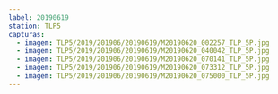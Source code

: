 ```yaml
---
label: 20190619
station: TLP5
capturas:
  - imagem: TLP5/2019/201906/20190619/M20190620_002257_TLP_5P.jpg
  - imagem: TLP5/2019/201906/20190619/M20190620_040042_TLP_5P.jpg
  - imagem: TLP5/2019/201906/20190619/M20190620_070141_TLP_5P.jpg
  - imagem: TLP5/2019/201906/20190619/M20190620_073312_TLP_5P.jpg
  - imagem: TLP5/2019/201906/20190619/M20190620_075000_TLP_5P.jpg
---
```

